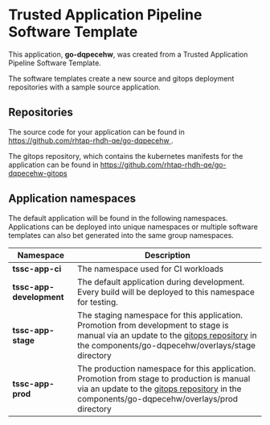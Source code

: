 # Trusted Application Pipeline Software Template

This application, **go-dqpecehw**, was created from a Trusted Application Pipeline Software Template.

The software templates create a new source and gitops deployment repositories with a sample source application. 

## Repositories

The source code for your application can be found in [https://github.com/rhtap-rhdh-qe/go-dqpecehw ](https://github.com/rhtap-rhdh-qe/go-dqpecehw ).
 
The gitops repository, which contains the kubernetes manifests for the application can be found in 
[https://github.com/rhtap-rhdh-qe/go-dqpecehw-gitops ](https://github.com/rhtap-rhdh-qe/go-dqpecehw-gitops ) 

## Application namespaces 

The default application will be found in the following namespaces. Applications can be deployed into unique namespaces or multiple software templates can also bet generated into the same group namespaces.  

|  Namespace   |  Description   |  
| -------- | -------- |
| **tssc-app-ci** | The namespace used for CI workloads |
| **tssc-app-development** | The default application during development. Every build will be deployed to this namespace for testing. |
| **tssc-app-stage** | The staging namespace for this application. Promotion from development to stage is manual via an update to the [gitops repository](https://github.com/rhtap-rhdh-qe/go-dqpecehw-gitops ) in the components/go-dqpecehw/overlays/stage directory |
| **tssc-app-prod** | The production namespace for this application. Promotion from stage to production is manual via an update to the [gitops repository](https://github.com/rhtap-rhdh-qe/go-dqpecehw-gitops ) in the components/go-dqpecehw/overlays/prod directory |